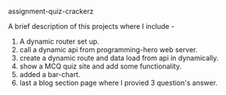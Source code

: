
assignment-quiz-crackerz


A brief description of this projects where I include -

1. A dynamic router set up.
2. call a dynamic api from programming-hero web server.
3. create a dynamic route and data load from api in dynamically.
3. show a MCQ quiz site and add some functionality.
4. added a bar-chart.
5. last a blog section page where I provied 3 question's answer.

